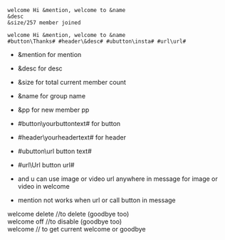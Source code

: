 ```
welcome Hi &mention, welcome to &name
&desc
&size/257 member joined

welcome Hi &mention, welcome to &name
#button\Thanks# #header\&desc# #ubutton\insta# #url\url#
```
* &mention for mention
* &desc for desc
* &size for total current member count
* &name for group name
* &pp for new member pp
* #button\yourbuttontext# for button 
* #header\yourheadertext# for header
* #ubutton\url button text#
* #url\Url button url#
* and u can use image or video url anywhere in message for image or video in welcome

* mention not works when url or call button in message

welcome delete //to delete (goodbye too)<br>
welcome off //to disable (goodbye too)<br>
welcome // to get current welcome or goodbye